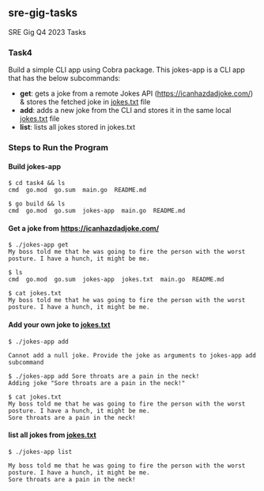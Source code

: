 ## sre-gig-tasks
SRE Gig Q4 2023 Tasks

### Task4
Build a simple CLI app using Cobra package. This jokes-app is a CLI app that has the below subcommands:
- __get__: gets a joke from a remote Jokes API (https://icanhazdadjoke.com/) & stores the fetched joke in [jokes.txt](./jokes.txt) file
- __add__: adds a new joke from the CLI and stores it in the same local [jokes.txt](./jokes.txt) file
- __list__: lists all jokes stored in jokes.txt

### Steps to Run the Program

#### Build jokes-app 
```
$ cd task4 && ls
cmd  go.mod  go.sum  main.go  README.md

$ go build && ls
cmd  go.mod  go.sum  jokes-app  main.go  README.md
```

#### Get a joke from https://icanhazdadjoke.com/
```
$ ./jokes-app get
My boss told me that he was going to fire the person with the worst posture. I have a hunch, it might be me.

$ ls 
cmd  go.mod  go.sum  jokes-app  jokes.txt  main.go  README.md

$ cat jokes.txt
My boss told me that he was going to fire the person with the worst posture. I have a hunch, it might be me.
```

#### Add your own joke to [jokes.txt](jokes.txt)
```
$ ./jokes-app add 

Cannot add a null joke. Provide the joke as arguments to jokes-app add subcommand

$ ./jokes-app add Sore throats are a pain in the neck!
Adding joke "Sore throats are a pain in the neck!" 

$ cat jokes.txt
My boss told me that he was going to fire the person with the worst posture. I have a hunch, it might be me.
Sore throats are a pain in the neck!
```

#### list all jokes from [jokes.txt](jokes.txt)
```
$ ./jokes-app list

My boss told me that he was going to fire the person with the worst posture. I have a hunch, it might be me.
Sore throats are a pain in the neck!
```